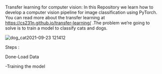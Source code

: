 Transfer learning for computer vision:
In this Repository we learn how to develop a computer vision pipeline for image classification using PyTorch.
You can read more about the transfer learning at https://cs231n.github.io/transfer-learning/
 .The problem we’re going to solve  is to train a model to classify cats and dogs. 
 
 ![dog_cat2021-09-23 121412](https://user-images.githubusercontent.com/90215881/134500114-13f270ca-f24f-4a45-a3d9-dfee394b4990.png)

 

Steps :

Done-Load Data

-Training the model

